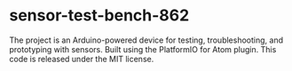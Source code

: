 # sensor-test-bench-862
The project is an Arduino-powered device for testing, troubleshooting, and prototyping with sensors.
Built using the PlatformIO for Atom plugin. This code is released under the MIT license.
